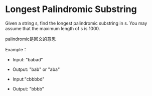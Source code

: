 # Longest Palindromic Substring

Given a string s, find the longest palindromic substring in s. You may assume that the maximum length of s is 1000.

palindromic是回文的意思

Example：
 - Input: "babad"
  - Output: "bab" or "aba"
  
 - Input:"cbbbbd"
  - Output: "bbbb"